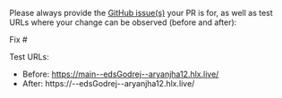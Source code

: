 Please always provide the [GitHub issue(s)](../issues) your PR is for, as well as test URLs where your change can be observed (before and after):

Fix #<gh-issue-id>

Test URLs:
- Before: https://main--edsGodrej--aryanjha12.hlx.live/
- After: https://<branch>--edsGodrej--aryanjha12.hlx.live/
